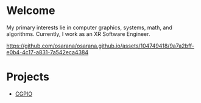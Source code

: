 # Welcome
My primary interests lie in computer graphics, systems, math, and algorithms.
Currently, I work as an XR Software Engineer.

https://github.com/osarana/osarana.github.io/assets/104749418/9a7a2bff-e0b4-4c17-a831-7a542eca4384

# Projects
* [CGPIO](https://github.com/osarana/CGPIO)
